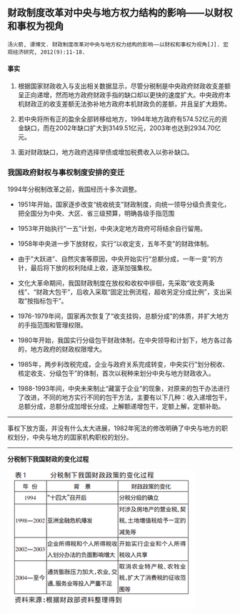 ## 财政制度改革对中央与地方权力结构的影响——以财权和事权为视角

`汤火箭, 谭博文. 财政制度改革对中央与地方权力结构的影响——以财权和事权为视角[J]. 宏观经济研究, 2012(9):11-18.`

#### 事实

1. 根据国家财政收入与支出相关数据显示，尽管分税制是中央政府财政收支差额呈正向递增，然而地方政府财政手指的缺口却以更快的速度扩大。中央政府本机财政正的收支差额无法弥补地方政府本机财政负的差额，并且呈扩大趋势。

2. 若中央将所有正的盈余全部转移给地方，1994年地方政府有574.52亿元的资金缺口，而在2002年缺口扩大到3149.51亿元，2003年也达到2934.70亿元。

3. 面对财政缺口，地方政府选择举债或增加税费收入以弥补缺口。

### 我国政府财权与事权制度安排的变迁
1994年分税制改革之前，我国经历十多次调整。
- 1951年开始，国家逐步改变“统收统支”财政制度，向统一领导分级负责变化，把全国分为中央、大区、省三级预算，明确各级手指范围

- 1953年开始执行”一五”计划，中央决定地方政府可将结余自行留用。
- 1958年中央进一步下放财权，实行“以收定支，五年不变”的财政体制。
- 由于”大跃进”、自然灾害等原因，中央开始实行“总额分成，一年一变”的方针，最后将下放的权利陆续上收，逐渐加强集权。

- 文化大革命期间，我国财政制度在放权和收权中徘徊，先采取“收支两条线”、“财政大包干”，后收入采取“固定比例流程，超收另定分成比例”，支出采取”按指标包干”。

- 1976-1979年间，国家再次恢复了“收支挂钩，总额分成”的体质，并扩大地方的手指范围和管理权限。

- 1980年开始，我国实行分级包干财政体制，在中央领导和计划下，地方各过各的，地方政府的财政权限增大。
- 1985年，两步利改税完成，企业与政府关系完成转变，中央实行”划分税收、核定收支、分级包干”的体制，首次以税种来划分中央与地方财政收入。

- 1988-1993年间，中央未来制止“藏富于企业”的现象，对原来的包干办法进行了改进，不同的地方实行不同的包干方法，主要有以下几种：收入递增包干，总额分成，总额分成加增长分成，上解额递增包干，定额上解，定额补助。

--------
事权下放方面，并没有什么太大进展，1982年宪法的修改明确了中央与地方的职权划分，中央与地方的国家机构职权的划分。


-------------

**分税制下我国财政的变化过程**

![分税制变化](./分税制下财政政策变化.png)

